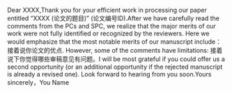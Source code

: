 Dear  XXXX,Thank you for your efficient work in processing our paper entitled “XXXX (论文的题目)” (论文编号ID).After we have carefully read the comments from the PCs and SPC, we realize that the major merits of our work were not fully identified or recognized by the reviewers. Here we would emphasize that the most notable merits of our manuscript include：接着说你论文的优点. However, some of the comments have limitations: 接着说下你觉得哪些审稿意见有问题。I will be most grateful if you could offer us a second opportunity (or an additional opportunity if the rejected manuscript is already a revised one). Look forward to hearing from you soon.Yours sincerely，You Name